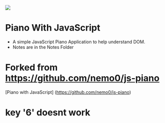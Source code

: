 ![](https://j.gifs.com/mOoAOn.gif)

# Piano With JavaScript

- A simple JavaScript Piano Application to help understand DOM.
- Notes are in the Notes Folder

# Forked from https://github.com/nemo0/js-piano
[Piano with JavaScript] (https://github.com/nemo0/js-piano)

# key '6' doesnt work